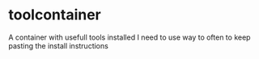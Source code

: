 # toolcontainer
A container with usefull tools installed I need to use way to often to keep pasting the install instructions

